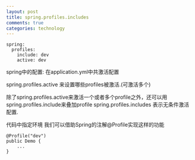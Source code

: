 ```yaml
---
layout: post
title: spring.profiles.includes
comments: true
categories: technology
---
```


    spring:
      profiles:
        include: dev
        active: dev
    
    
spring中的配置:
在application.yml中共激活配置  


spring.profiles.active 来设置哪些profiles被激活.(可激活多个)

除了spring.profiles.active来激活一个或者多个profile之外，还可以用spring.profiles.include来叠加profile
spring.profiles.includes 表示无条件激活配置.


代码中指定环境 我们可以借助Spring的注解@Profile实现这样的功能

    @Profile("dev")
    public Demo {
        ...
    }